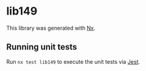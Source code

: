 # lib149

This library was generated with [Nx](https://nx.dev).


## Running unit tests

Run `nx test lib149` to execute the unit tests via [Jest](https://jestjs.io).


